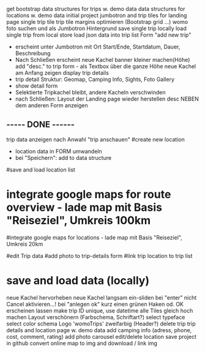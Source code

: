 
get bootstrap
data structures for trips w. demo data
data structures for locations w. demo data
initial project
jumbotron and trip tiles for landing page
single trip tile
trip tile margins optimieren (Bootstrap grid ...)
womo foto suchen und als Jumbotron Hintergrund
save single trip locally
load single trip from local store
load json data into trip list
Form "add new trip" 
- erscheint unter Jumbotron mit 
  Ort Start/Ende, Startdatum, Dauer, Beschreibung
- Nach Schließen erscheint neue Kachel 
banner kleiner machen(Höhe)
add "desc." to trip form - als Textbox über die ganze Höhe
neue Kachel am Anfang zeigen
display trip details
- trip detail Struktur: Geomap, Camping Info, Sights, Foto Gallery
- show detail form
- Selektierte Tripkachel bleibt, andere Kacheln verschwinden
- nach Schließen: Layout der Landing page wieder herstellen
desc NEBEN dem anderen Form anzeigen
## ----- DONE ------
trip data anzeigen nach Anwahl "trip anschauen" 
#create new location
- location data in FORM umwandeln
- bei "Speichern": add to data structure

#save and load location list

# integrate google maps for route overview - lade map mit Basis "Reiseziel", Umkreis 100km
#integrate google maps for locations - lade map mit Basis "Reiseziel", Umkreis 20km

#edit Trip data
#add photo to trip-details form
#link trip location to trip list
# save and load data (locally)
neue Kachel hervorheben
neue Kachel langsam ein-sliden
bei "enter" nicht Cancel aktivieren...!
bei "anlegen ok" kurz einen grünen Haken od. OK erscheinen lassen
make trip ID unique, use datetime
alle Tiles gleich hoch machen
Layout verschönern (Farbschema, Schriftart?)
select typeface
select color schema
Logo 'womoTrips' zweifarbig (Header?)
delete trip
trip details and location page w. demo data
add camping info (adress, phone, cost, comment, rating)
add photo carousel
edit/delete location
save project in github 
convert online map to img and download / link img

